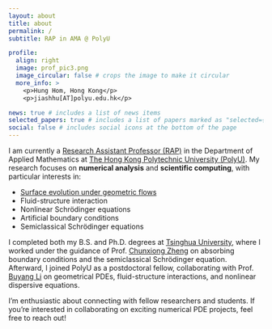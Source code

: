 ```yaml
---
layout: about
title: about
permalink: /
subtitle: RAP in AMA @ PolyU

profile:
  align: right
  image: prof_pic3.png
  image_circular: false # crops the image to make it circular
  more_info: >
    <p>Hung Hom, Hong Kong</p>
    <p>jiashhu[AT]polyu.edu.hk</p>

news: true # includes a list of news items
selected_papers: true # includes a list of papers marked as "selected={true}"
social: false # includes social icons at the bottom of the page
---
```



I am currently a [Research Assistant Professor (RAP)](https://www.polyu.edu.hk/ama/people/academic-staff/) in the Department of Applied Mathematics at [The Hong Kong Polytechnic University (PolyU)](https://www.polyu.edu.hk/). My research focuses on **numerical analysis** and **scientific computing**, with particular interests in:  

- [Surface evolution under geometric flows](projects/1_project/)
- Fluid-structure interaction  
- Nonlinear Schrödinger equations  
- Artificial boundary conditions  
- Semiclassical Schrödinger equations  

I completed both my B.S. and Ph.D. degrees at [Tsinghua University](https://www.tsinghua.edu.cn/en/), where I worked under the guidance of Prof. [Chunxiong Zheng](https://www.researchgate.net/profile/Chunxiong-Zheng) on absorbing boundary conditions and the semiclassical Schrödinger equation. Afterward, I joined PolyU as a postdoctoral fellow, collaborating with Prof. [Buyang Li](https://libuyang.com/) on geometrical PDEs, fluid-structure interactions, and nonlinear dispersive equations.  

I’m enthusiastic about connecting with fellow researchers and students. If you’re interested in collaborating on exciting numerical PDE projects, feel free to reach out!  